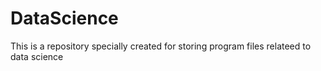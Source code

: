 # DataScience

This is a repository specially created for storing program files relateed to data science
